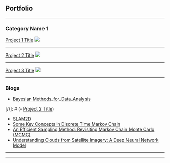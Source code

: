 ## Portfolio

---

### Category Name 1 

[Project 1 Title](/sample_page)
<img src="images/dummy_thumbnail.jpg?raw=true"/>

---
[Project 2 Title](/pdf/sample_presentation.pdf)
<img src="images/dummy_thumbnail.jpg?raw=true"/>

---
[Project 3 Title](http://example.com/)
<img src="images/dummy_thumbnail.jpg?raw=true"/>

---

### Blogs

- [Bayesian Methods_for_Data_Analysis](/posts/Bayesian_methods_for_data_ana)

[//]: # (- [Project 2 Title](http://example.com/))

- [SLAM2D](https://lkforward.github.io/SLAM2D)
- [Some Key Concepts in Discrete Time Markov Chain](/posts/MCMC/part1_Markov_chain_theory.html)
- [An Efficient Sampling Method: Revisiting Markov Chain Monte Carlo (MCMC)](/posts/MCMC/part2_MCMC_algo.html)
- [Understanding Clouds from Satellite Imagery: A Deep Neural Network Model](/posts/cloud_prj/12292019_Understand_cloud.html)

---




---
<!-- Remove above link if you don't want to attibute -->
